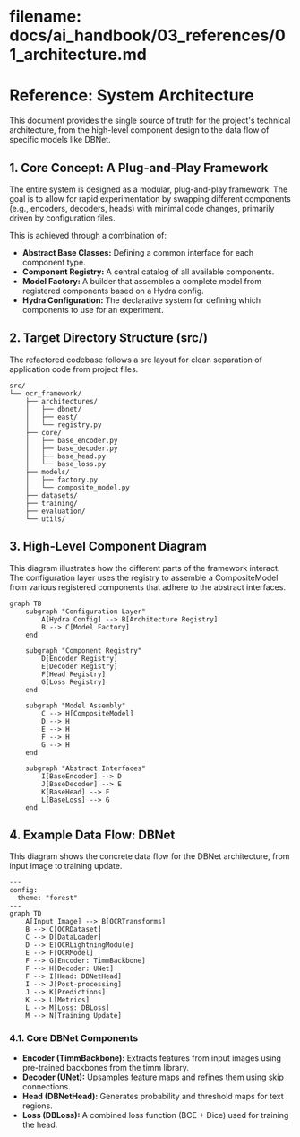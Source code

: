 # **filename: docs/ai_handbook/03_references/01_architecture.md**

# **Reference: System Architecture**

This document provides the single source of truth for the project's technical architecture, from the high-level component design to the data flow of specific models like DBNet.

## **1. Core Concept: A Plug-and-Play Framework**

The entire system is designed as a modular, plug-and-play framework. The goal is to allow for rapid experimentation by swapping different components (e.g., encoders, decoders, heads) with minimal code changes, primarily driven by configuration files.

This is achieved through a combination of:

* **Abstract Base Classes:** Defining a common interface for each component type.
* **Component Registry:** A central catalog of all available components.
* **Model Factory:** A builder that assembles a complete model from registered components based on a Hydra config.
* **Hydra Configuration:** The declarative system for defining which components to use for an experiment.

## **2. Target Directory Structure (src/)**

The refactored codebase follows a src layout for clean separation of application code from project files.

```
src/
└── ocr_framework/
    ├── architectures/
    │   ├── dbnet/
    │   ├── east/
    │   └── registry.py
    ├── core/
    │   ├── base_encoder.py
    │   ├── base_decoder.py
    │   ├── base_head.py
    │   └── base_loss.py
    ├── models/
    │   ├── factory.py
    │   └── composite_model.py
    ├── datasets/
    ├── training/
    ├── evaluation/
    └── utils/
```

## **3. High-Level Component Diagram**

This diagram illustrates how the different parts of the framework interact. The configuration layer uses the registry to assemble a CompositeModel from various registered components that adhere to the abstract interfaces.

```mermaid
graph TB
    subgraph "Configuration Layer"
        A[Hydra Config] --> B[Architecture Registry]
        B --> C[Model Factory]
    end

    subgraph "Component Registry"
        D[Encoder Registry]
        E[Decoder Registry]
        F[Head Registry]
        G[Loss Registry]
    end

    subgraph "Model Assembly"
        C --> H[CompositeModel]
        D --> H
        E --> H
        F --> H
        G --> H
    end

    subgraph "Abstract Interfaces"
        I[BaseEncoder] --> D
        J[BaseDecoder] --> E
        K[BaseHead] --> F
        L[BaseLoss] --> G
    end
```

## **4. Example Data Flow: DBNet**

This diagram shows the concrete data flow for the DBNet architecture, from input image to training update.

```mermaid
---
config:
  theme: "forest"
---
graph TD
    A[Input Image] --> B[OCRTransforms]
    B --> C[OCRDataset]
    C --> D[DataLoader]
    D --> E[OCRLightningModule]
    E --> F[OCRModel]
    F --> G[Encoder: TimmBackbone]
    F --> H[Decoder: UNet]
    F --> I[Head: DBNetHead]
    I --> J[Post-processing]
    J --> K[Predictions]
    K --> L[Metrics]
    L --> M[Loss: DBLoss]
    M --> N[Training Update]
```

### **4.1. Core DBNet Components**

* **Encoder (TimmBackbone):** Extracts features from input images using pre-trained backbones from the timm library.
* **Decoder (UNet):** Upsamples feature maps and refines them using skip connections.
* **Head (DBNetHead):** Generates probability and threshold maps for text regions.
* **Loss (DBLoss):** A combined loss function (BCE + Dice) used for training the head.
